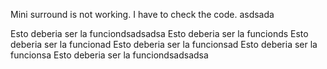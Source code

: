 Mini surround is not working. I have to check the code.
asdsada

<!-- Esto deberia ser la funciondsadsa -->

Esto deberia ser la funciondsadsadsa
Esto deberia ser la funcionds
Esto deberia ser la funcionad
Esto deberia ser la funcionsad
Esto deberia ser la funcionsa
Esto deberia ser la funciondsadsadsa
